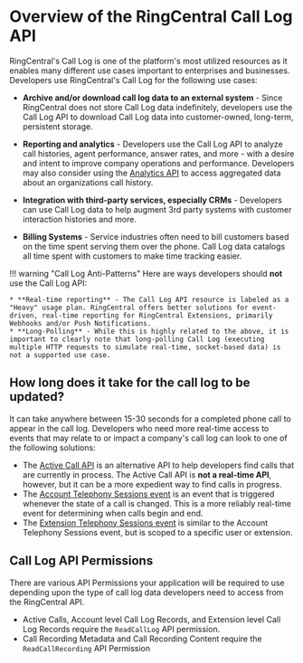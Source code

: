 # Overview of the RingCentral Call Log API

RingCentral's Call Log is one of the platform's most utilized resources as it enables many different use cases important to enterprises and businesses. Developers use RingCentral's Call Log for the following use cases:

* **Archive and/or download call log data to an external system** - Since RingCentral does not store Call Log data indefinitely, developers use the Call Log API to download Call Log data into customer-owned, long-term, persistent storage.

* **Reporting and analytics** - Developers use the Call Log API to analyze call histories, agent performance, answer rates, and more - with a desire and intent to improve company operations and performance. Developers may also consider using the [Analytics API](../../../analytics/) to access aggregated data about an organizations call history. 

* **Integration with third-party services, especially CRMs** - Developers can use Call Log data to help augment 3rd party systems with customer interaction histories and more.

* **Billing Systems** - Service industries often need to bill customers based on the time spent serving them over the phone. Call Log data catalogs all time spent with customers to make time tracking easier.

!!! warning "Call Log Anti-Patterns"
    Here are ways developers should **not** use the Call Log API:

    * **Real-time reporting** - The Call Log API resource is labeled as a "Heavy" usage plan. RingCentral offers better solutions for event-driven, real-time reporting for RingCentral Extensions, primarily Webhooks and/or Push Notifications.
    * **Long-Polling** - While this is highly related to the above, it is important to clearly note that long-polling Call Log (executing multiple HTTP requests to simulate real-time, socket-based data) is not a supported use case.

## How long does it take for the call log to be updated?

It can take anywhere between 15-30 seconds for a completed phone call to appear in the call log. Developers who need more real-time access to events that may relate to or impact a company's call log can look to one of the following solutions:

* The [Active Call API](../../finding-active-calls/) is an alternative API to help developers find calls that are currently in process. The Active Call API is **not a real-time API**, however, but it can be a more expedient way to find calls in progress. 
* The [Account Telephony Sessions event](https://developers.ringcentral.com/api-reference/Account-Telephony-Sessions-Event) is an event that is triggered whenever the state of a call is changed. This is a more reliably real-time event for determining when calls begin and end. 
* The [Extension Telephony Sessions event](https://developers.ringcentral.com/api-reference/Extension-Telephony-Sessions-Event) is similar to the Account Telephony Sessions event, but is scoped to a specific user or extension. 

## Call Log API Permissions

There are various API Permissions your application will be required to use depending upon the type of call log data developers need to access from the RingCentral API.

* Active Calls, Account level Call Log Records, and Extension level Call Log Records require the `ReadCallLog` API permission.
* Call Recording Metadata and Call Recording Content require the `ReadCallRecording` API Permission
